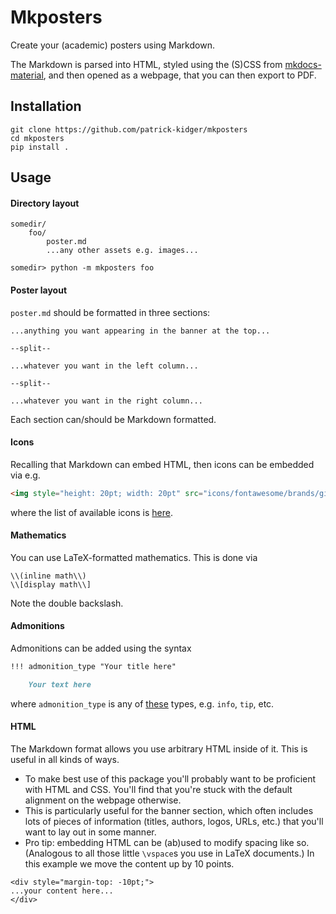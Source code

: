 # Mkposters

Create your (academic) posters using Markdown.

The Markdown is parsed into HTML, styled using the (S)CSS from [mkdocs-material](https://github.com/squidfunk/mkdocs-material/), and then opened as a webpage, that you can then export to PDF.

## Installation

```
git clone https://github.com/patrick-kidger/mkposters
cd mkposters
pip install .
```

## Usage

#### Directory layout

```
somedir/
    foo/
        poster.md
        ...any other assets e.g. images...

somedir> python -m mkposters foo
```

#### Poster layout

`poster.md` should be formatted in three sections:

```
...anything you want appearing in the banner at the top...

--split--

...whatever you want in the left column...

--split--

...whatever you want in the right column...
```

Each section can/should be Markdown formatted.

#### Icons

Recalling that Markdown can embed HTML, then icons can be embedded via e.g.
```html
<img style="height: 20pt; width: 20pt" src="icons/fontawesome/brands/github.svg">
```
where the list of available icons is [here](https://github.com/patrick-kidger/mkposters/tree/main/mkposters/icons).

#### Mathematics

You can use LaTeX-formatted mathematics. This is done via

```
\\(inline math\\)
\\[display math\\]
```

Note the double backslash.

#### Admonitions

Admonitions can be added using the syntax

```markdown
!!! admonition_type "Your title here"

    Your text here
```

where `admonition_type` is any of [these](https://squidfunk.github.io/mkdocs-material/reference/admonitions/#supported-types) types, e.g. `info`, `tip`, etc.

#### HTML

The Markdown format allows you use arbitrary HTML inside of it. This is useful in all kinds of ways.

- To make best use of this package you'll probably want to be proficient with HTML and CSS. You'll find that you're stuck with the default alignment on the webpage otherwise.
- This is particularly useful for the banner section, which often includes lots of pieces of information (titles, authors, logos, URLs, etc.) that you'll want to lay out in some manner.
- Pro tip: embedding HTML can be (ab)used to modify spacing like so. (Analogous to all those little `\vspace`s you use in LaTeX documents.) In this example we move the content up by 10 points.
```
<div style="margin-top: -10pt;">
...your content here...
</div>
```
